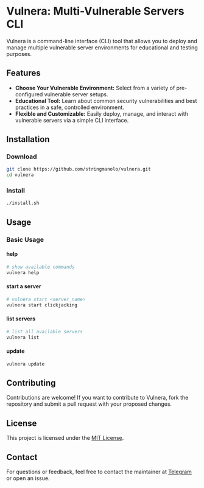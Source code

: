 # Vulnera: Multi-Vulnerable Servers CLI

Vulnera is a command-line interface (CLI) tool that allows you to deploy and manage multiple vulnerable server environments for educational and testing purposes.

## Features

- **Choose Your Vulnerable Environment:** Select from a variety of pre-configured vulnerable server setups.
- **Educational Tool:** Learn about common security vulnerabilities and best practices in a safe, controlled environment.
- **Flexible and Customizable:** Easily deploy, manage, and interact with vulnerable servers via a simple CLI interface.

## Installation

### Download
```bash
git clone https://github.com/stringmanolo/vulnera.git
cd vulnera
```

### Install
```bash
./install.sh
```

## Usage

### Basic Usage

#### help
```bash
# show available commands
vulnera help
```

#### start a server
```bash
# vulnera start <server_name>
vulnera start clickjacking
```

#### list servers
```bash
# list all available servers
vulnera list
```

#### update
```bash
vulnera update
```

## Contributing

Contributions are welcome! If you want to contribute to Vulnera, fork the repository and submit a pull request with your proposed changes.

## License

This project is licensed under the [MIT License](LICENSE).

## Contact

For questions or feedback, feel free to contact the maintainer at [Telegram](t.me/stringmanolo) or open an issue.
